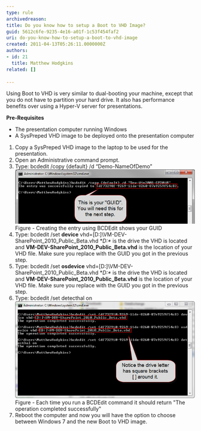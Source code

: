 ```yaml
---
type: rule
archivedreason: 
title: Do you know how to setup a Boot to VHD Image?
guid: 5612c6fe-9235-4e16-a01f-1c53f454faf2
uri: do-you-know-how-to-setup-a-boot-to-vhd-image
created: 2011-04-13T05:26:11.0000000Z
authors:
- id: 21
  title: Matthew Hodgkins
related: []

---
```


Using Boot to VHD is very similar to dual-booting your machine, except that you do not have to partition your hard drive. It also has performance benefits over using a Hyper-V server for presentations.   
<!--endintro-->
**Pre-Requisites** 


* The presentation computer running Windows
* A SysPreped VHD image to be deployed onto the presentation computer


1. Copy a SysPreped VHD image to the laptop to be used for the presentation.
2. Open an Administrative command prompt.
3. Type:
<font class="ms-rteCustom-CodeArea">bcdedit /copy {default} /d “Demo-NameOfDemo”</font>
![](fig1-creatingentry.png)
<font class="ms-rteCustom-FigureNormal">Figure - Creating the entry using BCDEdit shows your GUID</font>
4. Type:
<font class="ms-rteCustom-CodeArea">bcdedit /set <guid>  <strong>device</strong> vhd=[D:]\VM-DEV-SharePoint_2010_Public_Beta.vhd</guid></font>
**D:\** is the drive the VHD is located and  **VM-DEV-SharePoint\_2010\_Public\_Beta.vhd** is the location of your VHD file. Make sure you replace   with the GUID you got in the previous step.
5. Type:
<font class="ms-rteCustom-CodeArea">bcdedit /set <guid>  <strong>osdevice</strong> vhd=[D:]\VM-DEV-SharePoint_2010_Public_Beta.vhd</guid></font>
**D:\** is the drive the VHD is located and  **VM-DEV-SharePoint\_2010\_Public\_Beta.vhd** is the location of your VHD file. Make sure you replace   with the GUID you got in the previous step.
6. Type:
<font class="ms-rteCustom-CodeArea">bcdedit /set <guid> detecthal on</guid></font>
![](fig2-addguids.png)
<font class="ms-rteCustom-FigureNormal">Figure - Each time you run a BCDEdit command it should return "The operation completed successfully"</font>
7. Reboot the computer and now you will have the option to choose between Windows 7 and the new Boot to VHD image.
